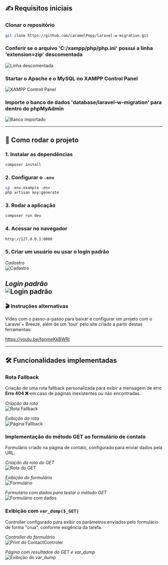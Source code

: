 ## ✍ Requisitos iniciais
### Clonar o repositório
```bash
git clone https://github.com/caramelPopp/laravel-w-migration.git
```

### Conferir se o arquivo 'C:/xampp/php/php.ini' possui a linha 'extension=zip' descomentada 
![Linha descomentada](prints/zip-descoment.png)

### Startar o Apache e o MySQL no XAMPP Control Panel
![XAMPP Controll Panel](prints/controll-pane.png)

### Importe o banco de dados 'database/laravel-w-migration' para dentro do phpMyAdmin
![Banco importado](prints/import-bd.png)

---

## 🚀 Como rodar o projeto
### 1. Instalar as dependências
```bash
composer install
```

### 2. Configurar o `.env`
```bash
cp .env.example .env  
php artisan key:generate
```

### 3. Rodar a aplicação
```bash
composer run dev
```

### 4. Acessar no navegador
```bash
http://127.0.0.1:8000
```

### 5. Criar um usuário ou usar o login padrão
*Cadastro*
<br>
![Cadastro](prints/cadastro-site.png)
<br>

*Login padrão*
<br>
![Login padrão](prints/login-site.png)
---

### 🎬 Instruções alternativas
Vídeo com o passo-a-passo para baixar e configurar um projeto com o Laravel + Breeze, além de um 'tour' pelo site criado a partir destas ferramentas:

https://youtu.be/fpnmeKkBWRI

---

## 🛠️ Funcionalidades implementadas

### Rota Fallback
Criação de uma rota fallback personalizada para exibir a mensagem de erro **Erro 404 ❌** em caso de páginas inexistentes ou não encontradas.  

*Criação da rota*
<br>
![Rota Fallback](prints/web-fallback.png)

*Exibição da rota*
<br>
![Página Fallback](prints/fallback-page.png)


### Implementação do método GET ao formulário de contato
Formulário criado na página de contato, configurado para enviar dados pela URL.  

*Criação da rota do GET*
<br>
![Rota do GET](prints/web-forms.png)

*Exibição do formulário*
<br>
![Formulário](prints/forms.png)

*Formulário com dados para testar o método GET*
<br>
![Formulário com dados](prints/forms-get.png)

### Exibição com `var_dump($_GET)`
Controller configurado para exibir os parâmetros enviados pelo formulário de forma "crua", conforme exigência da tarefa.  

*Controller do formulário*
<br>
![Print do ContactControler](prints/print-controller.png)

*Página com resultados do GET e var_dump*
<br>
![Exibição do var_dump](prints/result-var_dump.png)
